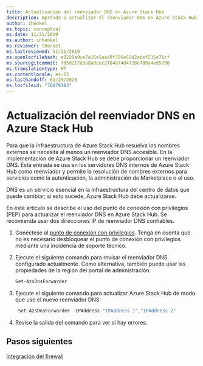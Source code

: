 ```yaml
---
title: Actualización del reenviador DNS en Azure Stack Hub
description: Aprenda a actualizar el reenviador DNS en Azure Stack Hub.
author: ihenkel
ms.topic: conceptual
ms.date: 11/21/2019
ms.author: inhenkel
ms.reviewer: thoroet
ms.lastreviewed: 11/21/2019
ms.openlocfilehash: e0220a9ce7a16e5aa49f336e52d2abef535e71cf
ms.sourcegitcommit: fd5d217d3a8adeec2f04b74d4728e709a4a95790
ms.translationtype: HT
ms.contentlocale: es-ES
ms.lasthandoff: 01/29/2020
ms.locfileid: "76879183"
---
```

# <a name="update-the-dns-forwarder-in-azure-stack-hub"></a>Actualización del reenviador DNS en Azure Stack Hub

Para que la infraestructura de Azure Stack Hub resuelva los nombres externos se necesita al menos un reenviador DNS accesible. En la implementación de Azure Stack Hub se debe proporcionar un reenviador DNS. Esta entrada se usa en los servidores DNS internos de Azure Stack Hub como reenviador y permite la resolución de nombres externos para servicios como la autenticación, la administración de Marketplace o el uso.

DNS es un servicio esencial en la infraestructura del centro de datos que puede cambiar; si esto sucede, Azure Stack Hub debe actualizarse.

En este artículo se describe el uso del punto de conexión con privilegios (PEP) para actualizar el reenviador DNS en Azure Stack Hub. Se recomienda usar dos direcciones IP de reenviador DNS confiables.

1. Conéctese al [punto de conexión con privilegios](azure-stack-privileged-endpoint.md). Tenga en cuenta que no es necesario desbloquear el punto de conexión con privilegios mediante una incidencia de soporte técnico.

2. Ejecute el siguiente comando para revisar el reenviador DNS configurado actualmente. Como alternativa, también puede usar las propiedades de la región del portal de administración:

   ```powershell
   Get-AzsDnsForwarder
   ```

3. Ejecute el siguiente comando para actualizar Azure Stack Hub de modo que use el nuevo reenviador DNS:

   ```powershell
    Set-AzsDnsForwarder -IPAddress "IPAddress 1","IPAddress 2"
   ```

4. Revise la salida del comando para ver si hay errores.

## <a name="next-steps"></a>Pasos siguientes

[Integración del firewall](azure-stack-firewall.md)
